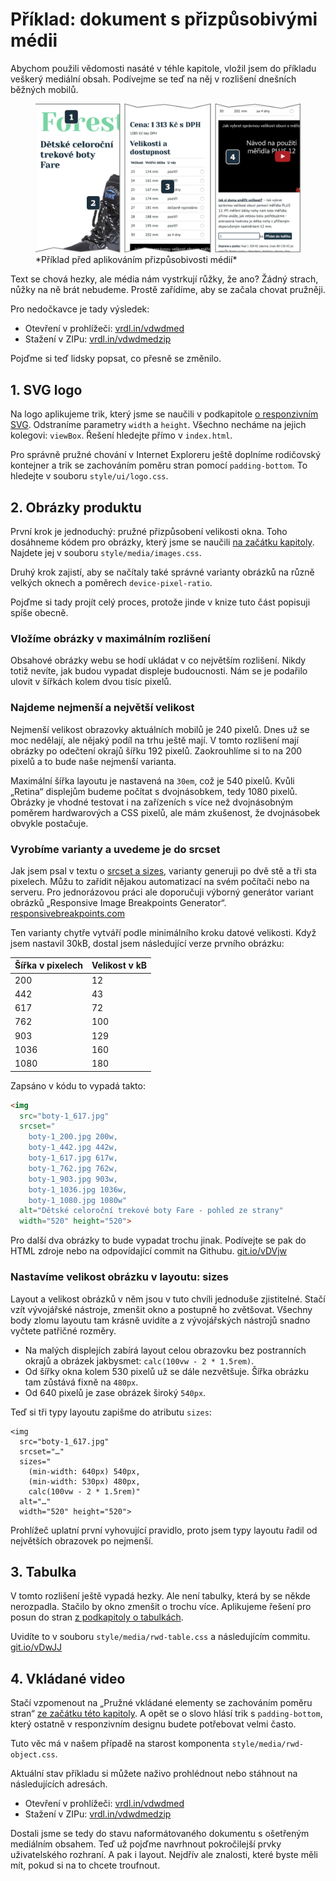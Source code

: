 # Příklad: dokument s přizpůsobivými médii

Abychom použili vědomosti nasáté v téhle kapitole, vložil jsem do příkladu veškerý mediální obsah. Podívejme se teď na něj v rozlišení dnešních běžných mobilů. 

<figure>
<img src="../dist/images/original/vdwd/priklad-media-pred.jpg" alt="">
<figcaption markdown="1">    
*Příklad před aplikováním přizpůsobivosti médií*
</figcaption> 
</figure>

Text se chová hezky, ale média nám vystrkují růžky, že ano? Žádný strach, nůžky na ně brát nebudeme. Prostě zařídíme, aby se začala chovat pružněji.

Pro nedočkavce je tady výsledek:

- Otevření v prohlížeči: [vrdl.in/vdwdmed](https://www.vzhurudolu.cz/files/vdwd/media/)
- Stažení v ZIPu: [vrdl.in/vdwdmedzip](https://www.vzhurudolu.cz/files/vdwd/media.zip)

Pojďme si teď lidsky popsat, co přesně se změnilo.

## 1. SVG logo

Na logo aplikujeme trik, který jsme se naučili v podkapitole [o responzivním SVG](responzivni-svg.md). Odstraníme parametry `width` a `height`. Všechno necháme na jejich kolegovi: `viewBox`. Řešení  hledejte přímo v `index.html`.

Pro správně pružné chování v Internet Exploreru ještě doplníme rodičovský kontejner a trik se zachováním poměru stran pomocí `padding-bottom`. To hledejte v souboru `style/ui/logo.css`.


## 2. Obrázky produktu

První krok je jednoduchý: pružné přizpůsobení velikosti okna. Toho dosáhneme kódem pro obrázky, který jsme se naučili [na začátku kapitoly](pruzna-media.md). Najdete jej v souboru `style/media/images.css`.

Druhý krok zajistí, aby se načítaly také správné varianty obrázků na různě velkých oknech a poměrech `device-pixel-ratio`.

Pojďme si tady projít celý proces, protože jinde v knize tuto část popisuji spíše obecně.

### Vložíme obrázky v maximálním rozlišení

Obsahové obrázky webu se hodí ukládat v co největším rozlišení. Nikdy totiž nevíte, jak budou vypadat displeje budoucnosti. Nám se je podařilo ulovit v šířkách kolem dvou tisíc pixelů. 

### Najdeme nejmenší a největší velikost

Nejmenší velikost obrazovky aktuálních mobilů je 240 pixelů. Dnes už se moc nedělají, ale nějaký podíl na trhu ještě mají. V tomto rozlišení mají obrázky po odečtení okrajů šířku 192 pixelů. Zaokrouhlíme si to na 200 pixelů a to bude naše nejmenší varianta.

Maximální šířka layoutu je nastavená na `30em`, což je 540 pixelů. Kvůli „Retina“ displejům budeme počítat s dvojnásobkem, tedy 1080 pixelů. Obrázky je vhodné testovat i na zařízeních s více než dvojnásobným poměrem hardwarových a CSS pixelů, ale mám zkušenost, že dvojnásobek obvykle postačuje.

### Vyrobíme varianty a uvedeme je do srcset

Jak jsem psal v textu o [srcset a sizes](srcset-sizes.md), varianty generuji po dvě stě a tři sta pixelech. Můžu to zařídit nějakou automatizací na svém počítači nebo na serveru. Pro jednorázovou práci ale doporučuji výborný generátor variant obrázků „Responsive Image Breakpoints Generator“. [responsivebreakpoints.com](http://www.responsivebreakpoints.com/)

Ten varianty chytře vytváří podle minimálního kroku datové velikosti. Když jsem nastavil 30kB, dostal jsem následující verze prvního obrázku:

| Šířka v pixelech | Velikost v kB |
| ----- | -------- |
| 200 | 12 |
| 442 | 43 |
| 617 | 72 |
| 762 | 100  |
| 903 | 129  |
| 1036 | 160  |
| 1080 | 180  |

Zapsáno v kódu to vypadá takto:

```html
<img
  src="boty-1_617.jpg"
  srcset="
    boty-1_200.jpg 200w,
    boty-1_442.jpg 442w,
    boty-1_617.jpg 617w,
    boty-1_762.jpg 762w,
    boty-1_903.jpg 903w,
    boty-1_1036.jpg 1036w,
    boty-1_1080.jpg 1080w"
  alt="Dětské celoroční trekové boty Fare - pohled ze strany"
  width="520" height="520">
```

Pro další dva obrázky to bude vypadat trochu jinak. Podívejte se pak do HTML zdroje nebo na odpovídající commit na Githubu. [git.io/vDVjw](https://github.com/machal/vdwd-example/commit/e19e60989a520cca57cc94fa4c2b90886b64e01f)

### Nastavíme velikost obrázku v layoutu: sizes

Layout a velikost obrázků v něm jsou v tuto chvíli jednoduše zjistitelné. Stačí vzít vývojářské nástroje, zmenšit okno a postupně ho zvětšovat. Všechny body zlomu layoutu tam krásně uvidíte a z vývojářských nástrojů snadno vyčtete patřičné rozměry.

- Na malých displejích zabírá layout celou obrazovku bez postranních okrajů a obrázek jakbysmet: `calc(100vw - 2 * 1.5rem)`.
- Od šířky okna kolem 530 pixelů už se dále nezvětšuje. Šířka obrázku tam zůstává fixně na `480px`.
- Od 640 pixelů je zase obrázek široký `540px`.

Teď si tři typy layoutu zapišme do atributu `sizes`:

```img
<img
  src="boty-1_617.jpg"
  srcset="…"
  sizes="
    (min-width: 640px) 540px,
    (min-width: 530px) 480px,
    calc(100vw - 2 * 1.5rem)"
  alt="…"
  width="520" height="520">
```

Prohlížeč uplatní první vyhovující pravidlo, proto jsem typy layoutu řadil od největších obrazovek po nejmenší.


## 3. Tabulka

V tomto rozlišení ještě vypadá hezky. Ale není tabulky, která by se někde nerozpadla. Stačilo by okno zmenšit o trochu více. Aplikujeme řešení pro posun do stran [z podkapitoly o tabulkách](responzivni-tabulky.md).

Uvidíte to v souboru `style/media/rwd-table.css` a následujícím commitu. [git.io/vDwJJ](https://github.com/machal/vdwd-example/commit/3d629607da1bedc9e9a8d9750d31c6527924ba79)


## 4. Vkládané video

Stačí vzpomenout na „Pružné vkládané elementy se zachováním poměru stran“ [ze začátku této kapitoly](pruzna-media.md). A opět se o slovo hlásí trik s `padding-bottom`, který ostatně v responzivním designu budete potřebovat velmi často.

Tuto věc má v našem případě na starost komponenta `style/media/rwd-object.css`.

Aktuální stav příkladu si můžete naživo prohlédnout nebo stáhnout na následujících adresách.

- Otevření v prohlížeči: [vrdl.in/vdwdmed](https://www.vzhurudolu.cz/files/vdwd/media/)
- Stažení v ZIPu: [vrdl.in/vdwdmedzip](https://www.vzhurudolu.cz/files/vdwd/media.zip)

Dostali jsme se tedy do stavu naformátovaného dokumentu s ošetřeným mediálním obsahem. Teď už pojďme navrhnout pokročilejší prvky uživatelského rozhraní. A pak i layout. Nejdřív ale znalosti, které byste měli mít, pokud si na to chcete troufnout.
